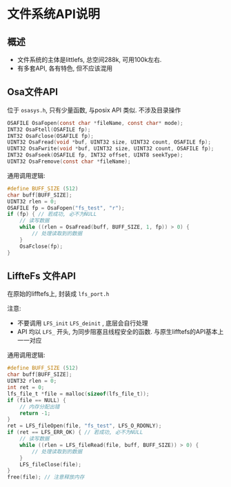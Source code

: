 # 文件系统API说明

## 概述

* 文件系统的主体是littlefs, 总空间288k, 可用100k左右.
* 有多套API, 各有特色, 但不应该混用

## Osa文件API

位于 `osasys.h`, 只有少量函数, 与posix API 类似. 不涉及目录操作

```c
OSAFILE OsaFopen(const char *fileName, const char* mode);
INT32 OsaFtell(OSAFILE fp);
INT32 OsaFclose(OSAFILE fp);
UINT32 OsaFread(void *buf, UINT32 size, UINT32 count, OSAFILE fp);
UINT32 OsaFwrite(void *buf, UINT32 size, UINT32 count, OSAFILE fp);
INT32 OsaFseek(OSAFILE fp, INT32 offset, UINT8 seekType);
UINT32 OsaFremove(const char *fileName);
```

通用调用逻辑:
```c
#define BUFF_SIZE (512)
char buff[BUFF_SIZE];
UINT32 rlen = 0;
OSAFILE fp = OsaFopen("fs_test", "r");
if (fp) { // 若成功, 必不为NULL
    // 读写数据
    while ((rlen = OsaFread(buff, BUFF_SIZE, 1, fp)) > 0) {
        // 处理读取到的数据
    }
    OsaFclose(fp);
}
```

## LiffteFs 文件API

在原始的lifftefs上, 封装成 `lfs_port.h`

注意: 

* 不要调用 `LFS_init` `LFS_deinit` , 底层会自行处理
* API 均以 `LFS_` 开头, 为同步阻塞且线程安全的函数. 与原生lifftefs的API基本上一一对应

通用调用逻辑:
```c
#define BUFF_SIZE (512)
char buff[BUFF_SIZE];
UINT32 rlen = 0;
int ret = 0;
lfs_file_t *file = malloc(sizeof(lfs_file_t));
if (file == NULL) {
    // 内存分配出错
    return -1;
}
ret = LFS_fileOpen(file, "fs_test", LFS_O_RDONLY);
if (ret == LFS_ERR_OK) { // 若成功, 必不为NULL
    // 读写数据
    while ((rlen = LFS_fileRead(file, buff, BUFF_SIZE)) > 0) {
        // 处理读取到的数据
    }
    LFS_fileClose(file);
}
free(file); // 注意释放内存
```
